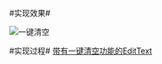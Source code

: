 
#实现效果#

![一键清空](http://upload-images.jianshu.io/upload_images/1622590-a9e8fa35311f532e.gif?imageMogr2/auto-orient/strip)

#实现过程#
[带有一键清空功能的EditText](http://www.jianshu.com/p/466a518548c4)